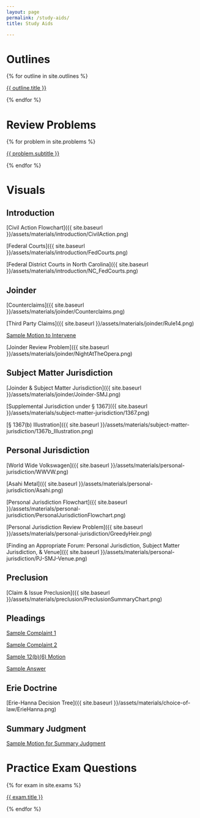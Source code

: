 ```yaml
---
layout: page
permalink: /study-aids/
title: Study Aids

---
```


# Outlines

{% for outline in site.outlines %}
<p><a href="{{ site.baseurl }}{{ outline.url }}">{{ outline.title }}</a></p>
{% endfor %}

# Review Problems

{% for problem in site.problems %}
<p><a href="{{ site.baseurl }}{{ problem.url }}">{{ problem.subtitle }}</a></p>
{% endfor %}

# Visuals

## Introduction

[Civil Action Flowchart]({{ site.baseurl }}/assets/materials/introduction/CivilAction.png)

[Federal Courts]({{ site.baseurl }}/assets/materials/introduction/FedCourts.png)

[Federal District Courts in North Carolina]({{ site.baseurl }}/assets/materials/introduction/NC_FedCourts.png)

## Joinder

[Counterclaims]({{ site.baseurl }}/assets/materials/joinder/Counterclaims.png)

[Third Party Claims]({{ site.baseurl }}/assets/materials/joinder/Rule14.png)

[Sample Motion to Intervene]()

[Joinder Review Problem]({{ site.baseurl }}/assets/materials/joinder/NightAtTheOpera.png)

## Subject Matter Jurisdiction

[Joinder & Subject Matter Jurisdiction]({{ site.baseurl }}/assets/materials/joinder/Joinder-SMJ.png)

[Supplemental Jurisdiction under § 1367]({{ site.baseurl }}/assets/materials/subject-matter-jurisdiction/1367.png)

[§ 1367(b) Illustration]({{ site.baseurl }}/assets/materials/subject-matter-jurisdiction/1367b_Illustration.png)

## Personal Jurisdiction

[World Wide Volkswagen]({{ site.baseurl }}/assets/materials/personal-jurisdiction/WWVW.png)

[Asahi Metal]({{ site.baseurl }}/assets/materials/personal-jurisdiction/Asahi.png)

[Personal Jurisdiction Flowchart]({{ site.baseurl }}/assets/materials/personal-jurisdiction/PersonalJurisdictionFlowchart.png)

[Personal Jurisdiction Review Problem]({{ site.baseurl }}/assets/materials/personal-jurisdiction/GreedyHeir.png)

[Finding an Appropriate Forum: Personal Jurisdiction, Subject Matter Jurisdiction, & Venue]({{ site.baseurl }}/assets/materials/personal-jurisdiction/PJ-SMJ-Venue.png)

## Preclusion

[Claim & Issue Preclusion]({{ site.baseurl }}/assets/materials/preclusion/PreclusionSummaryChart.png)

## Pleadings 

[Sample Complaint 1]()

[Sample Complaint 2]()

[Sample 12(b)(6) Motion]()

[Sample Answer]()

## Erie Doctrine

[Erie-Hanna Decision Tree]({{ site.baseurl }}/assets/materials/choice-of-law/ErieHanna.png)

## Summary Judgment 

[Sample Motion for Summary Judgment]()

# Practice Exam Questions

{% for exam in site.exams %}
<p><a href="{{ site.baseurl }}{{ exam.url }}">{{ exam.title }}</a></p>
{% endfor %}
